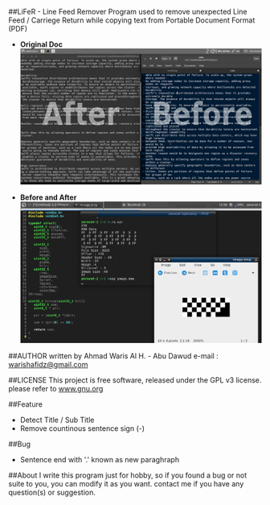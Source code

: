 ##LiFeR - Line Feed Remover
Program used to remove unexpected Line Feed / Carriege Return while copying text from Portable Document Format (PDF)
* **Original Doc**
![Original](https://github.com/abudawud/lifer/blob/master/doc/befaf.png)

* **Before and After**
![Befor After](https://github.com/abudawud/oip/blob/master/doc/oip.png)

##AUTHOR
written by Ahmad Waris Al H. - Abu Dawud
e-mail   : warishafidz@gmail.com

##LICENSE
This project is free software, released under the GPL v3 license. 
please refer to www.gnu.org

##Feature
* Detect Title / Sub Title
* Remove countinous sentence sign (-)

##Bug
* Sentence end with '.' known as new paraghraph

##About
I write this program just for hobby, so if you found a bug or not suite to you,
you can modify it as you want. contact me if you have any question(s) or suggestion.
